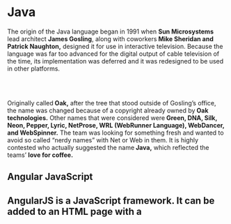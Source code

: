 <html>
<body>
<h1> Java </h1>
<p>The origin of the Java language began in 1991 when <b>Sun Microsystems</b> lead architect <b>James Gosling</b>, along with
coworkers<b> Mike Sheridan and Patrick Naughton,</b> designed it for use in interactive television. Because the
language was far too advanced for the digital output of cable television of the time, its implementation was
deferred and it was redesigned to be used in other platforms.</p><br> <br>

<p> Originally called<b> Oak,</b> after the tree that stood outside of Gosling’s office, the name was changed because of a
copyright already owned by<b> Oak technologies.</b> Other names that were considered were<b> Green, DNA, Silk, Neon,
Pepper, Lyric, NetProse, WRL (WebRunner Language), WebDancer, and WebSpinner.</b> The team was looking for
something fresh and wanted to avoid so called “nerdy names” with Net or Web in them. It is highly contested who
actually suggested the name<b> Java,</b> which reflected the teams’ <b>love for coffee.</b></p>

<h2> Angular JavaScript <h2>
AngularJS is a JavaScript framework. It can be added to an HTML page with a <script> tag.

AngularJS extends HTML attributes with Directives, and binds data to HTML with Expressions.

<b>AngularJS is a JavaScript Framework </b>
AngularJS is a JavaScript framework. It is a library written in JavaScript.

AngularJS is distributed as a JavaScript file, and can be added to a web page with a script tag:


</body>
</html>

